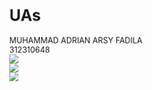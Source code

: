 # UAs
MUHAMMAD ADRIAN ARSY FADILA<br>
312310648<br>
<img src=DOKUMENTASI/p1.png><br>
<img src=DOKUMENTASI/p2.png><br>
<img src=DOKUMENTASI/p3.png><br>


